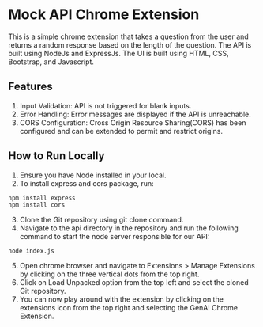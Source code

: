 # Mock API Chrome Extension

This is a simple chrome extension that takes a question from the user and returns a random response based on the length of the question.
The API is built using NodeJs and ExpressJs. The UI is built using HTML, CSS, Bootstrap, and Javascript.

## Features

1.  Input Validation: API is not triggered for blank inputs.
2.  Error Handling: Error messages are displayed if the API is unreachable.
3.  CORS Configuration: Cross Origin Resource Sharing(CORS) has been configured and can be extended to permit and restrict origins.

## How to Run Locally

1.  Ensure you have Node installed in your local.
2.  To install express and cors package, run:

```
npm install express
npm install cors
```

3.  Clone the Git repository using git clone command.
4.  Navigate to the api directory in the repository and run the following command to start the node server responsible for our API:

```
node index.js
```

5. Open chrome browser and navigate to Extensions > Manage Extensions by clicking on the three vertical dots from the top right.
6. Click on Load Unpacked option from the top left and select the cloned Git repository.
7. You can now play around with the extension by clicking on the extensions icon from the top right and selecting the GenAI Chrome Extension.
